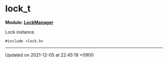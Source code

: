 

# lock_t

**Module:** **[LockManager](/Modules/LockManager)**



Lock instance. 


`#include <lock.h>`

-------------------------------

Updated on 2021-12-05 at 22:45:19 +0900